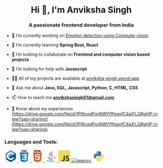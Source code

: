 <h1 align="center">Hi 👋, I'm Anviksha Singh</h1>
<h3 align="center">A passionate frontend developer from India</h3>

- 🔭 I’m currently working on [Emotion detection using Computer vision](https://github.com/Anviksha1149/emotion-detection-using-opencv)

- 🌱 I’m currently learning **Spring Boot, React**

- 👯 I’m looking to collaborate on **Frontend and computer vision based projects**

- 🤝 I’m looking for help with **Javascript**

- 👨‍💻 All of my projects are available at [anviksha-singh.vercel.app](anviksha-singh.vercel.app)

- 💬 Ask me about **Java, SQL, Javascript, Python, C, HTML, CSS**

- 📫 How to reach me **anvikshasingh01@gmail.com**

- 📄 Know about my experiences [https://drive.google.com/file/d/1Pl9cqdPor6lWlYffggofC4aX1_QRgHP-/view?usp=sharing](https://drive.google.com/file/d/1Pl9cqdPor6lWlYffggofC4aX1_QRgHP-/view?usp=sharing)

<p align="left">
</p>

<h3 align="left">Languages and Tools:</h3>
<p align="left"> <a href="https://www.cprogramming.com/" target="_blank" rel="noreferrer"> <img src="https://raw.githubusercontent.com/devicons/devicon/master/icons/c/c-original.svg" alt="c" width="40" height="40"/> </a> <a href="https://www.w3schools.com/css/" target="_blank" rel="noreferrer"> <img src="https://raw.githubusercontent.com/devicons/devicon/master/icons/css3/css3-original-wordmark.svg" alt="css3" width="40" height="40"/> </a> <a href="https://www.w3.org/html/" target="_blank" rel="noreferrer"> <img src="https://raw.githubusercontent.com/devicons/devicon/master/icons/html5/html5-original-wordmark.svg" alt="html5" width="40" height="40"/> </a> <a href="https://www.java.com" target="_blank" rel="noreferrer"> <img src="https://raw.githubusercontent.com/devicons/devicon/master/icons/java/java-original.svg" alt="java" width="40" height="40"/> </a> <a href="https://developer.mozilla.org/en-US/docs/Web/JavaScript" target="_blank" rel="noreferrer"> <img src="https://raw.githubusercontent.com/devicons/devicon/master/icons/javascript/javascript-original.svg" alt="javascript" width="40" height="40"/> </a> <a href="https://opencv.org/" target="_blank" rel="noreferrer"> <img src="https://www.vectorlogo.zone/logos/opencv/opencv-icon.svg" alt="opencv" width="40" height="40"/> </a> <a href="https://www.python.org" target="_blank" rel="noreferrer"> <img src="https://raw.githubusercontent.com/devicons/devicon/master/icons/python/python-original.svg" alt="python" width="40" height="40"/> </a> </p>
